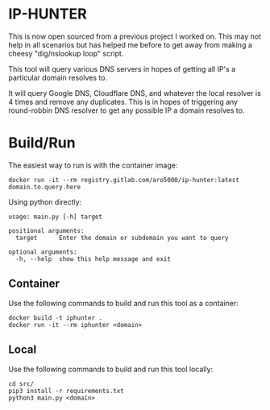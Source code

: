 # IP-HUNTER
This is now open sourced from a previous project I worked on. This may not help in all scenarios but has helped me before to get away from making a cheesy "dig/nslookup loop" script.

This tool will query various DNS servers in hopes of getting all IP's a particular domain resolves to.

It will query Google DNS, Cloudflare DNS, and whatever the local resolver is 4 times and remove any
duplicates. This is in hopes of triggering any round-robbin DNS resolver to get any possible IP a
domain resolves to.

# Build/Run
The easiest way to run is with the container image:
```
docker run -it --rm registry.gitlab.com/aro5000/ip-hunter:latest domain.to.query.here
```
Using python directly:
```
usage: main.py [-h] target

positional arguments:
  target      Enter the domain or subdomain you want to query

optional arguments:
  -h, --help  show this help message and exit
```
## Container
Use the following commands to build and run this tool as a container:
```
docker build -t iphunter .
docker run -it --rm iphunter <domain>
```

## Local
Use the following commands to build and run this tool locally:
```
cd src/
pip3 install -r requirements.txt
python3 main.py <domain>
```
